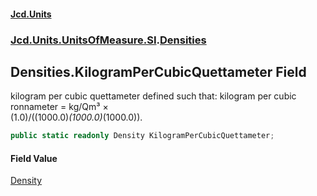 #### [Jcd.Units](index.md 'index')
### [Jcd.Units.UnitsOfMeasure.SI](Jcd.Units.UnitsOfMeasure.SI.md 'Jcd.Units.UnitsOfMeasure.SI').[Densities](Densities.md 'Jcd.Units.UnitsOfMeasure.SI.Densities')

## Densities.KilogramPerCubicQuettameter Field

kilogram per cubic quettameter defined such that: kilogram per cubic ronnameter = kg/Qm³ ×  
(1.0)/((1000.0)*(1000.0)*(1000.0)).

```csharp
public static readonly Density KilogramPerCubicQuettameter;
```

#### Field Value
[Density](Density.md 'Jcd.Units.UnitTypes.Density')